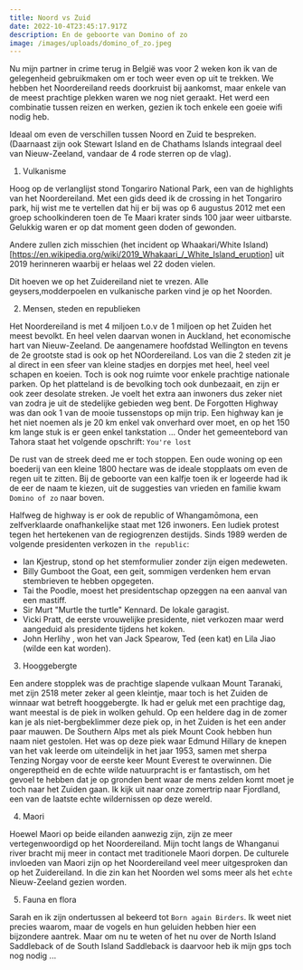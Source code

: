 ```yaml
---
title: Noord vs Zuid
date: 2022-10-4T23:45:17.917Z
description: En de geboorte van Domino of zo
image: /images/uploads/domino_of_zo.jpeg
---
```


Nu mijn partner in crime terug in België was voor 2 weken kon ik van de gelegenheid gebruikmaken om er toch weer even op uit te trekken. We hebben het Noordereiland reeds doorkruist bij aankomst, maar enkele van de meest prachtige plekken waren we nog niet geraakt. Het werd een combinatie tussen reizen en werken, gezien ik toch enkele een goeie wifi nodig heb.

Ideaal om even de verschillen tussen Noord en Zuid te bespreken. (Daarnaast zijn ook Stewart Island en de Chathams Islands integraal deel van Nieuw-Zeeland, vandaar de 4 rode sterren op de vlag).

1. Vulkanisme

Hoog op de verlanglijst stond Tongariro National Park, een van de highlights van het Noordereiland. Met een gids deed ik de crossing in het Tongariro park, hij wist me te vertellen dat hij er bij was op 6 augustus 2012 met een groep schoolkinderen toen de Te Maari krater sinds 100 jaar weer uitbarste. Gelukkig waren er op dat moment geen doden of gewonden.

Andere zullen zich misschien (het incident op Whaakari/White Island)[https://en.wikipedia.org/wiki/2019_Whakaari_/_White_Island_eruption] uit 2019 herinneren waarbij er helaas wel 22 doden vielen.

Dit hoeven we op het Zuidereiland niet te vrezen. Alle geysers,modderpoelen en vulkanische parken vind je op het Noorden.

2. Mensen, steden en republieken

Het Noordereiland is met 4 miljoen t.o.v de 1 miljoen op het Zuiden het meest bevolkt. En heel velen daarvan wonen in Auckland, het economische hart van Nieuw-Zeeland. De aangenamere hoofdstad Wellington en tevens de 2e grootste stad is ook op het NOordereiland. Los van die 2 steden zit je al direct in een sfeer van kleine stadjes en dorpjes met heel, heel veel schapen en koeien. Toch is ook nog ruimte voor enkele prachtige nationale parken. Op het platteland is de bevolking toch ook dunbezaait, en zijn er ook zeer desolate streken. Je voelt het extra aan inwoners dus zeker niet van zodra je uit de stedelijke gebieden weg bent. De Forgotten Highway was dan ook 1 van de mooie tussenstops op mijn trip. Een highway kan je het niet noemen als je 20 km enkel vak onverhard over moet, en op het 150 km lange stuk is er geen enkel tankstation ... Onder het gemeentebord van Tahora staat het volgende opschrift: `You're lost`

De rust van de streek deed me er toch stoppen. Een oude woning op een boederij van een kleine 1800 hectare was de ideale stopplaats om even de regen uit te zitten. Bij de geboorte van een kalfje toen ik er logeerde had ik de eer de naam te kiezen, uit de suggesties van vrieden en familie kwam `Domino of zo` naar boven.

Halfweg de highway is er ook de republic of Whangamōmona, een zelfverklaarde onafhankelijke staat met 126 inwoners. Een ludiek protest tegen het hertekenen van de regiogrenzen destijds. Sinds 1989 werden de volgende presidenten verkozen in `the republic`:

- Ian Kjestrup, stond op het stemformulier zonder zijn eigen medeweten.
- Billy Gumboot the Goat, een geit, sommigen verdenken hem ervan stembrieven te hebben opgegeten.
- Tai the Poodle, moest het presidentschap opzeggen na een aanval van een mastiff.
- Sir Murt "Murtle the turtle" Kennard. De lokale garagist.
- Vicki Pratt, de eerste vrouwelijke presidente, niet verkozen maar werd aangeduid als presidente tijdens het koken.
- John Herlihy , won het van Jack Spearow, Ted (een kat) en Lila Jiao (wilde een kat worden).

3. Hooggebergte

Een andere stopplek was de prachtige slapende vulkaan Mount Taranaki, met zijn 2518 meter zeker al geen kleintje, maar toch is het Zuiden de winnaar wat betreft hooggebergte. Ik had er geluk met een prachtige dag, want meestal is de piek in wolken gehuld. Op een heldere dag in de zomer kan je als niet-bergbeklimmer deze piek op, in het Zuiden is het een ander paar mauwen. De Southern Alps met als piek Mount Cook hebben hun naam niet gestolen. Het was op deze piek waar Edmund Hillary de knepen van het vak leerde om uiteindelijk in het jaar 1953, samen met sherpa Tenzing Norgay voor de eerste keer Mount Everest te overwinnen. Die ongereptheid en de echte wilde natuurpracht is er fantastisch, om het gevoel te hebben dat je op gronden bent waar de mens zelden komt moet je toch naar het Zuiden gaan. Ik kijk uit naar onze zomertrip naar Fjordland, een van de laatste echte wildernissen op deze wereld.

4. Maori

Hoewel Maori op beide eilanden aanwezig zijn, zijn ze meer vertegenwoordigd op het Noordereiland. Mijn tocht langs de Whanganui river bracht mij meer in contact met traditionele Maori dorpen. De culturele invloeden van Maori zijn op het Noordereiland veel meer uitgesproken dan op het Zuidereiland. In die zin kan het Noorden wel soms meer als het `echte` Nieuw-Zeeland gezien worden.

5. Fauna en flora

Sarah en ik zijn ondertussen al bekeerd tot `Born again Birders`. Ik weet niet precies waarom, maar de vogels en hun geluiden hebben hier een bijzondere aantrek. Maar om nu te weten of het nu over de North Island Saddleback of de South Island Saddleback is daarvoor heb ik mijn gps toch nog nodig ...










